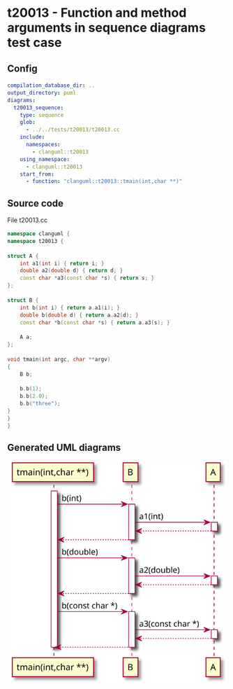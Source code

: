 # t20013 - Function and method arguments in sequence diagrams test case
## Config
```yaml
compilation_database_dir: ..
output_directory: puml
diagrams:
  t20013_sequence:
    type: sequence
    glob:
      - ../../tests/t20013/t20013.cc
    include:
      namespaces:
        - clanguml::t20013
    using_namespace:
      - clanguml::t20013
    start_from:
      - function: "clanguml::t20013::tmain(int,char **)"
```
## Source code
File t20013.cc
```cpp
namespace clanguml {
namespace t20013 {

struct A {
    int a1(int i) { return i; }
    double a2(double d) { return d; }
    const char *a3(const char *s) { return s; }
};

struct B {
    int b(int i) { return a.a1(i); }
    double b(double d) { return a.a2(d); }
    const char *b(const char *s) { return a.a3(s); }

    A a;
};

void tmain(int argc, char **argv)
{
    B b;

    b.b(1);
    b.b(2.0);
    b.b("three");
}
}
}
```
## Generated UML diagrams
![t20013_sequence](./t20013_sequence.svg "Function and method arguments in sequence diagrams test case")
